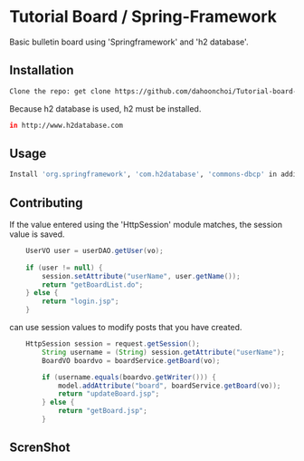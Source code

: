 # Tutorial Board / Spring-Framework

Basic  bulletin board using 'Springframework' and 'h2 database'.

## Installation

```bash
Clone the repo: get clone https://github.com/dahoonchoi/Tutorial-board-Spring-framework.git
```
Because h2 database is used, h2 must be installed.
```bash
in http://www.h2database.com 
```
## Usage

```bash
Install 'org.springframework', 'com.h2database', 'commons-dbcp' in addition to dependencies.
```

## Contributing

If the value entered using the 'HttpSession' module matches, the session value is saved.
```java
	UserVO user = userDAO.getUser(vo);
		
	if (user != null) {
		session.setAttribute("userName", user.getName());
		return "getBoardList.do";
	} else {
		return "login.jsp";
	}
```
can use session values to modify posts that you have created.
```java
	HttpSession session = request.getSession();
		String username = (String) session.getAttribute("userName");
		BoardVO boardvo = boardService.getBoard(vo);

		if (username.equals(boardvo.getWriter())) {
			model.addAttribute("board", boardService.getBoard(vo));
			return "updateBoard.jsp";
		} else {
			return "getBoard.jsp";
		}
```



## ScrenShot
